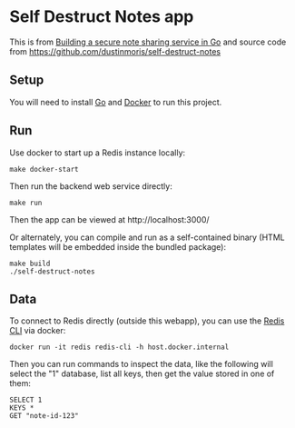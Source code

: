 # Self Destruct Notes app

This is from [Building a secure note sharing service in Go](https://dusted.codes/building-a-secure-note-sharing-service-in-go)
and source code from https://github.com/dustinmoris/self-destruct-notes

## Setup

You will need to install [Go](https://go.dev/dl/) and [Docker](https://www.docker.com/) to run this project.

## Run

Use docker to start up a Redis instance locally:
```shell
make docker-start
```

Then run the backend web service directly:
```shell
make run
```

Then the app can be viewed at http://localhost:3000/

Or alternately, you can compile and run as a self-contained binary (HTML templates will be embedded inside the bundled package):
```shell
make build
./self-destruct-notes
```

## Data

To connect to Redis directly (outside this webapp), you can use the [Redis CLI](https://redis.io/docs/manual/cli/) via docker:
```shell
docker run -it redis redis-cli -h host.docker.internal
```

Then you can run commands to inspect the data, like the following will select the "1" database, list all keys, then get the value stored in one of them:
```shell
SELECT 1
KEYS *
GET "note-id-123"
```


